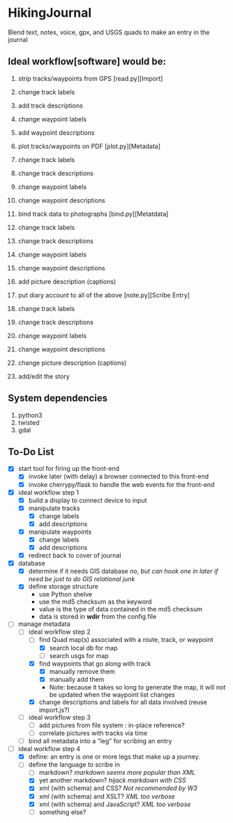 # HikingJournal
Blend text, notes, voice, gpx, and USGS quads to make an entry in the journal

## Ideal workflow[software] would be:
1. strip tracks/waypoints from GPS              [read.py][Import]
  1. change track labels
  2. add track descriptions
  3. change waypoint labels
  4. add waypoint descriptions

2. plot tracks/waypoints on PDF                 [plot.py][Metadata]
  1. change track labels
  2. change track descriptions
  3. change waypoint labels
  4. change waypoint descriptions

3. bind track data to photographs               [bind.py][Metatdata]
  1. change track labels
  2. change track descriptions
  3. change waypoint labels
  4. change waypoint descriptions
  5. add picture description (captions)

4. put diary account to all of the above        [note.py][Scribe Entry]
  1. change track labels
  2. change track descriptions
  3. change waypoint labels
  4. change waypoint descriptions
  5. change picture description (captions)
  6. add/edit the story

## System dependencies
1. python3
2. twisted
3. gdal

## To-Do List
- [x] start tool for firing up the front-end
  - [x] invoke later (with delay) a browser connected to this front-end
  - [x] invoke cherrypy/flask to handle the web events for the front-end
- [x] ideal workflow step 1
  - [x] build a display to connect device to input
  - [x] manipulate tracks
    - [x] change labels
    - [x] add descriptions
  - [x] manipulate waypoints
    - [x] change labels
    - [x] add descriptions
  - [x] redirect back to cover of journal
- [x] database
  - [x] determine if it needs GIS database *no, but can hook one in later if need be just to do GIS relational junk*
  - [x] define storage structure
    - use Python shelve
    - use the md5 checksum as the keyword
    - value is the type of data contained in the md5 checksum
    - data is stored in **wdir** from the config file
- [ ] manage metadata
  - [ ] ideal workflow step 2
    - [ ] find Quad map(s) associated with a route, track, or waypoint
      - [x] search local db for map
      - [ ] search usgs for map
    - [x] find waypoints that go along with track
      - [x] manually remove them
      - [x] manually add them
      * Note: because it takes so long to generate the map, it will not be updated when the waypoint list changes
    - [x] change descriptions and labels for all data involved (reuse import.js?)
  - [ ] ideal workflow step 3
    - [ ] add pictures from file system : in-place reference?
    - [ ] correlate pictures with tracks via time
  - [ ] bind all metadata into a "leg" for scribing an entry
- [ ] ideal workflow step 4
  - [x] define: an entry is one or more legs that make up a journey.
  - [ ] define the language to scribe in
    - [ ] markdown? *markdown seems more popular than XML*
    - [x] yet another markdown? *hijack markdown with CSS*
    - [x] xml (with schema) and CSS? *Not recommended by W3*
    - [x] xml (with schema) and XSLT? *XML too verbose*
    - [x] xml (with schema) and JavaScript? *XML too verbose*
    - [ ] something else?
